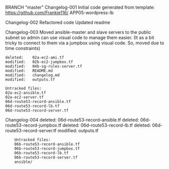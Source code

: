 BRANCH "master" 
Changelog-001
    Initial code generated from template: https://github.com/Frankie116/
    APP05-wordpress-lb


Changelog-002
    Refactored code
    Updated readme

Changelog-003
    Moved ansible-master and slave servers to the public subnet so admin can use visual code to manage them easier.
    (It as a bit tricky to connect to them via a jumpbox using visual code. So, moved due to time constraints)

    deleted:    02a-ec2-ami.tf
    modified:   02b-ec2-jumpbox.tf
    modified:   04b-sg-rules-server.tf
    modified:   README.md
    modified:   changelog.md
    modified:   outputs.tf

    Untracked files:
    02a-ec2-ansible.tf
    02a-ec2-server.tf
    06d-route53-record-ansible.tf
    06d-route53-record-lb.tf
    06d-route53-record-server.tf

Changelog-004
        deleted:    06d-route53-record-ansible.tf
        deleted:    06d-route53-record-jumpbox.tf
        deleted:    06d-route53-record-lb.tf
        deleted:    06d-route53-record-server.tf
        modified:   outputs.tf

        Untracked files:
        06b-route53-record-ansible.tf
        06b-route53-record-jumpbox.tf
        06b-route53-record-lb.tf
        06b-route53-record-server.tf
        ansible/

